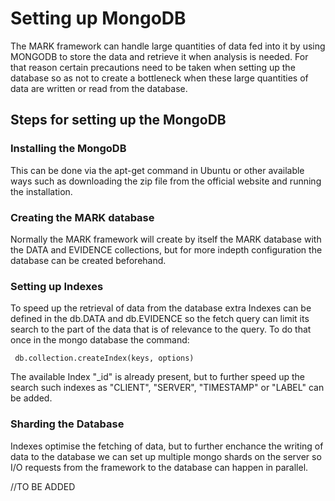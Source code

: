 # Setting up MongoDB

The MARK framework can handle large quantities of data fed into it by using MONGODB to store the data and retrieve it when analysis is needed. For that reason certain precautions need to be taken when setting up the database so as not to create a bottleneck when these large quantities of data are written or read from the database.

## Steps for setting up the MongoDB

### Installing the MongoDB

This can be done via the apt-get command in Ubuntu or other available ways such as downloading the zip file from the official website and running the installation.

### Creating the MARK database

Normally the MARK framework will create by itself the MARK database with the DATA and EVIDENCE collections, but for more indepth configuration the database can be created beforehand.

### Setting up Indexes

To speed up the retrieval of data from the database extra Indexes can be defined in the db.DATA and db.EVIDENCE so the fetch query can limit its search to the part of the data that is of relevance to the query. To do that once in the mongo database the command:


```
 db.collection.createIndex(keys, options)
```

The available Index "_id" is already present, but to further speed up the search such indexes as "CLIENT", "SERVER", "TIMESTAMP" or "LABEL" can be added.

### Sharding the Database

Indexes optimise the fetching of data, but to further enchance the writing of data to the database we can set up multiple mongo shards on the server so I/O requests from the framework to the database can happen in parallel.

//TO BE ADDED
